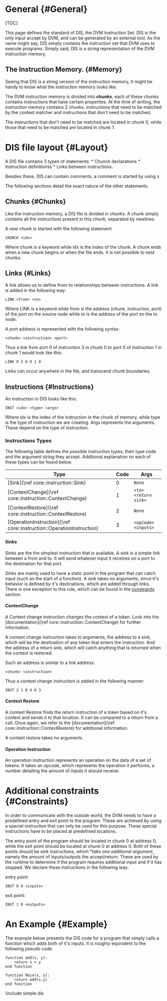 <!-- Written by Mathijs Saey at the VUB, all rights reserved -->

# General {#General}

[TOC]

This page defines the standard of DIS, the DVM Instruction Set. DIS is the only input accept by DVM, and can be generated by an external tool. As the name might say, DIS simply contains the instruction set that DVM uses to execute programs. Simply said, DIS is a string representation of the DVM instruction memory.

## The Instruction Memory. {#Memory}

Seeing that DIS is a string version of the instruction memory, it might be handy to know what the instruction memory looks like. 

The DVM instruction memory is divided into **chunks**, each of these chunks contains instructions that have certain properties. At the time of writing, the instruction memory contains 2 chunks, instructions that need to be matched by the context matcher and instructions that don't need to be matched.

The instructions that don't need to be matched are located in chunk 0, while those that need to be matched are located in chunk 1.

# DIS file layout {#Layout}

A DIS file contains 3 types of statements:
	* Chunck declarations
	* Instruction definitionss
	* Links between instructions.

Besides these, DIS can contain comments, a comment is started by using `$`

The following sections detail the exact nature of the other statements.

## Chunks {#Chunks}

Like the instruction memory, a DIS file is divided in chunks. A chunk simply contains all the instructions present in this chunk, separated by newlines.

A new chunk is started with the following statement:

    CHUNCK <idx>

Where chunk is a keyword while idx is the index of the chunk. A chunk ends when a new chunk begins or when the file ends. It is not possible to nest chunks.

## Links {#Links}

A link allows us to define from-to relationships between instructions. A link is added in the following way:

    LINK <from> <to>

Where LINK is a keyword while from is the address (chunk, instruction, port) of the port on the source node while to is the address of the port on the to node.

A port address is represented with the following syntax:

    <chunk> <instruction> <port>


Thus a link from port 0 of instruction 3 in chunk 0 to port 0 of instruction 1 in chunk 1 would look like this:

    LINK 0 3 0 0 1 0

Links can occur anywhere in the file, and transcend chunk boundaries. 

## Instructions {#Instructions}

An instruction in DIS looks like this:

    INST <idx> <type> <args>

Where idx is the index of the instruction in the chunk of memory, while type is the type of instruction we are creating. Args represents the arguments. These depend on the type of instruction.


### Instructions Types

The following table defines the possible instruction types, their type code and the argument string they accept. Additional explanation on each of these types can be found below.

Type | Code | Args 
-----| -----|------
[Sink](\ref core::instruction::Sink) | 0 | `None`
[ContextChange](\ref core::instruction::ContextChange) | 1 | `<to> <return sink>`
[ContextRestore](\ref core::instruction::ContextRestore) | 2 | `None`
[OperationInstruction](\ref core::instruction::OperationInstruction) | 3 | `<opCode> <inputs>`

#### Sinks

Sinks are the the simplest instruction that is available. A sink is a simple link between a from and to. It will send whatever input it receives on a port to the destination for that port.

Sinks are mainly used to have a static point in the program that can catch input (such as the start of a function). A sink takes no arguments, since it's behavior is defined by it's destinations, which are added through links. There is one exception to this rule, which can be found in the [constraints](#Constraints) section.

#### ContextChange

A Context change instruction changes the context of a token. Look into the [documentation](\ref core::instruction::ContextChange) for further information.

A context change instruction takes to arguments, the address to a sink, which will be the destination of any token that enters the instruction. And the address of a return sink, which will catch anything that is returned when the context is restored.

Such an address is similar to a link address:

    <chunk> <instruction>

Thus a context change instruction is added in the following manner:

    INST 2 1 0 4 0 3


#### Context Restore

A context Restore finds the return instruction of a token based on it's context and sends it to that location. It can be compared to a return from a call. Once again, we refer to the [documentation](\ref core::instruction::ContextRestore) for additional information.

A context restore takes no arguments.

#### Operation Instruction

An operation instruction represents an operation on the data of a set of tokens. It takes an opcode, which represents the operation it performs, a number detailing the amount of inputs it should receive.

# Additional constraints {#Constraints}

In order to communicate with the outside world, the DVM needs to have a predefined entry and exit point to the program. These are achieved by using a special instruction that can only be used for this purpose. These special instructions have to be placed at predefined locations.

The entry point of the program should be located in chunk 0 at address 0, while the exit point should be located at chunk 0 at address 0. Both of these points should be sink instructions, which **take one additional argument*, namely the amount of inputs/outputs the accept/return. These are used by the runtime to determine if the program requires additional input and if it has stopped. We declare these instructions in the following way:

entry point: 

    INST 0 0 <inputs>

exit point:

    INST 1 0 <outputs>
    

# An Example {#Example}

The example below presents the DIS code for a program that simply calls a function which adds both of it's inputs. It is roughly equivalent to the following pseudo code.

~~~~
function add(x, y):
	return x + y
end function

function Main(x, y):
	return add(x,y)
end function
~~~~

\include simple.dis
